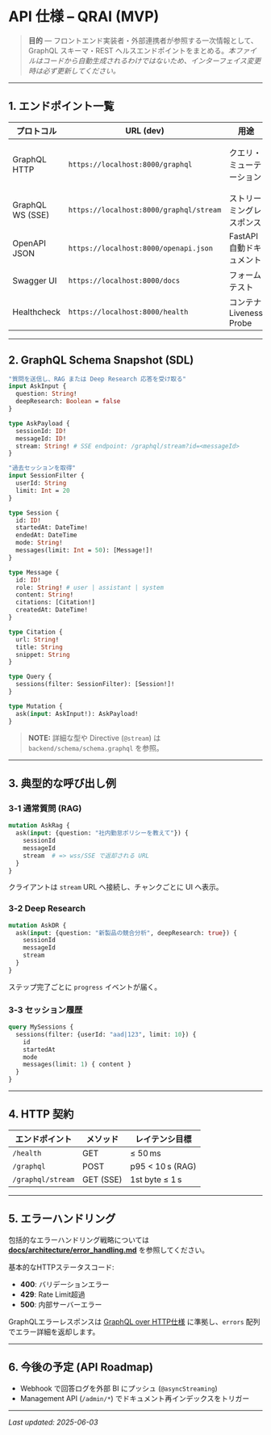 # API 仕様 – QRAI (MVP)

> **目的** — フロントエンド実装者・外部連携者が参照する一次情報として、GraphQL スキーマ・REST ヘルスエンドポイントをまとめる。*本ファイルはコードから自動生成されるわけではないため、インターフェイス変更時は必ず更新してください。*

---

## 1. エンドポイント一覧

| プロトコル            | URL (dev)                               | 用途                  | 認証       |
| ---------------- | --------------------------------------- | ------------------- | -------- |
| GraphQL HTTP     | `https://localhost:8000/graphql`        | クエリ・ミューテーション        | 省略可（匿名可） |
| GraphQL WS (SSE) | `https://localhost:8000/graphql/stream` | ストリーミングレスポンス        | 同上       |
| OpenAPI JSON     | `https://localhost:8000/openapi.json`   | FastAPI 自動ドキュメント    | Public   |
| Swagger UI       | `https://localhost:8000/docs`           | フォームテスト             | Public   |
| Healthcheck      | `https://localhost:8000/health`         | コンテナ Liveness Probe | Public   |

---

## 2. GraphQL Schema Snapshot (SDL)

```graphql
"質問を送信し、RAG または Deep Research 応答を受け取る"
input AskInput {
  question: String!
  deepResearch: Boolean = false
}

type AskPayload {
  sessionId: ID!
  messageId: ID!
  stream: String! # SSE endpoint: /graphql/stream?id=<messageId>
}

"過去セッションを取得"
input SessionFilter {
  userId: String
  limit: Int = 20
}

type Session {
  id: ID!
  startedAt: DateTime!
  endedAt: DateTime
  mode: String!
  messages(limit: Int = 50): [Message!]!
}

type Message {
  id: ID!
  role: String! # user | assistant | system
  content: String!
  citations: [Citation!]
  createdAt: DateTime!
}

type Citation {
  url: String!
  title: String
  snippet: String
}

type Query {
  sessions(filter: SessionFilter): [Session!]!
}

type Mutation {
  ask(input: AskInput!): AskPayload!
}
```

> **NOTE:** 詳細な型や Directive (`@stream`) は `backend/schema/schema.graphql` を参照。

---

## 3. 典型的な呼び出し例

### 3‑1 通常質問 (RAG)

```graphql
mutation AskRag {
  ask(input: {question: "社内勤怠ポリシーを教えて"}) {
    sessionId
    messageId
    stream  # => wss/SSE で返却される URL
  }
}
```

クライアントは `stream` URL へ接続し、チャンクごとに UI へ表示。

### 3‑2 Deep Research

```graphql
mutation AskDR {
  ask(input: {question: "新製品の競合分析", deepResearch: true}) {
    sessionId
    messageId
    stream
  }
}
```

ステップ完了ごとに `progress` イベントが届く。

### 3‑3 セッション履歴

```graphql
query MySessions {
  sessions(filter: {userId: "aad|123", limit: 10}) {
    id
    startedAt
    mode
    messages(limit: 1) { content }
  }
}
```

---

## 4. HTTP 契約

| エンドポイント           | メソッド      | レイテンシ目標          |
| ----------------- | --------- | ---------------- |
| `/health`         | GET       | ≤ 50 ms          |
| `/graphql`        | POST      | p95 < 10 s (RAG) |
| `/graphql/stream` | GET (SSE) | 1st byte ≤ 1 s   |

---

## 5. エラーハンドリング

包括的なエラーハンドリング戦略については **[docs/architecture/error_handling.md](architecture/error_handling.md)** を参照してください。

基本的なHTTPステータスコード:
- **400**: バリデーションエラー
- **429**: Rate Limit超過  
- **500**: 内部サーバーエラー

GraphQLエラーレスポンスは [GraphQL over HTTP仕様](https://graphql.org/learn/serving-over-http/) に準拠し、`errors` 配列でエラー詳細を返却します。

---

## 6. 今後の予定 (API Roadmap)

* Webhook で回答ログを外部 BI にプッシュ (`@asyncStreaming`)
* Management API (`/admin/*`) でドキュメント再インデックスをトリガー

---

*Last updated: 2025-06-03*
